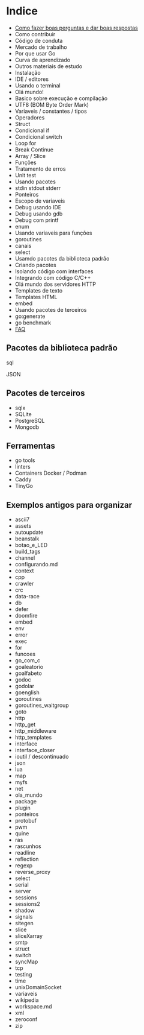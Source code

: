 # Indice

- [Como fazer boas perguntas e dar boas respostas](boas_perguntas_e_boas_respostas.md)
- Como contribuir
- Código de conduta
- Mercado de trabalho
- Por que usar Go
- Curva de aprendizado
- Outros materiais de estudo
- Instalação
- IDE / editores
- Usando o terminal
- Olá mundo!
- Basico sobre execução e compilação
- UTF8 (BOM Byte Order Mark)
- Variaveis / constantes / tipos
- Operadores
- Struct
- Condicional if
- Condicional switch
- Loop for
- Break Continue
- Array / Slice
- Funções
- Tratamento de erros
- Unit test
- Usando pacotes
- stdin stdout stderr
- Ponteiros
- Escopo de variaveis
- Debug usando IDE
- Debug usando gdb
- Debug com printf
- enum
- Usando variaveis para funções
- goroutines
- canais
- select
- Usamdo pacotes da biblioteca padrão
- Criando pacotes
- Isolando código com interfaces
- Integrando com código C/C++
- Olá mundo dos servidores HTTP
- Templates de texto
- Templates HTML
- embed
- Usando pacotes de terceiros
- go:generate
- go benchmark
- [FAQ](faq.md)

## Pacotes da biblioteca padrão

sql

JSON

## Pacotes de terceiros

- sqlx
- SQLite
- PostgreSQL
- Mongodb

## Ferramentas

- go tools
- linters
- Containers Docker / Podman
- Caddy
- TinyGo

## Exemplos antigos para organizar

- ascii7
- assets
- autoupdate
- beanstalk
- botao_e_LED
- build_tags
- channel
- configurando.md
- context
- cpp
- crawler
- crc
- data-race
- db
- defer
- doomfire
- embed
- env
- error
- exec
- for
- funcoes
- go_com_c
- goaleatorio
- goalfabeto
- godoc
- godolar
- goenglish
- goroutines
- goroutines_waitgroup
- goto
- http
- http_get
- http_middleware
- http_templates
- interface
- interface_closer
- ioutil / descontinuado
- json
- lua
- map
- myfs
- net
- ola_mundo
- package
- plugin
- ponteiros
- protobuf
- pwm
- quine
- ras
- rascunhos
- readline
- reflection
- regexp
- reverse_proxy
- select
- serial
- server
- sessions
- sessions2
- shadow
- signals
- sitegen
- slice
- sliceXarray
- smtp
- struct
- switch
- syncMap
- tcp
- testing
- time
- unixDomainSocket
- variaveis
- wikipedia
- workspace.md
- xml
- zeroconf
- zip
